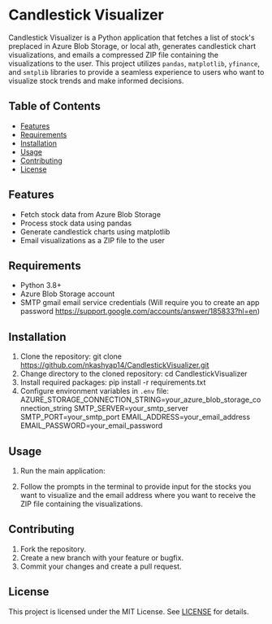 # Candlestick Visualizer

Candlestick Visualizer is a Python application that fetches a list of stock's preplaced in Azure Blob Storage, or local ath, generates candlestick chart visualizations, and emails a compressed ZIP file containing the visualizations to the user. This project utilizes `pandas`, `matplotlib`, `yfinance`, and `smtplib` libraries to provide a seamless experience to users who want to visualize stock trends and make informed decisions.

## Table of Contents

- [Features](#features)
- [Requirements](#requirements)
- [Installation](#installation)
- [Usage](#usage)
- [Contributing](#contributing)
- [License](#license)

## Features

- Fetch stock data from Azure Blob Storage
- Process stock data using pandas
- Generate candlestick charts using matplotlib
- Email visualizations as a ZIP file to the user

## Requirements

- Python 3.8+
- Azure Blob Storage account
- SMTP gmail email service credentials (Will require you to create an app password https://support.google.com/accounts/answer/185833?hl=en)

## Installation

1. Clone the repository: git clone https://github.com/nkashyap14/CandlestickVisualizer.git
2. Change directory to the cloned repository: cd CandlestickVisualizer
3. Install required packages: pip install -r requirements.txt
4. Configure environment variables in `.env` file: 
AZURE_STORAGE_CONNECTION_STRING=your_azure_blob_storage_connection_string
SMTP_SERVER=your_smtp_server
SMTP_PORT=your_smtp_port
EMAIL_ADDRESS=your_email_address
EMAIL_PASSWORD=your_email_password


## Usage

1. Run the main application:

2. Follow the prompts in the terminal to provide input for the stocks you want to visualize and the email address where you want to receive the ZIP file containing the visualizations.

## Contributing

1. Fork the repository.
2. Create a new branch with your feature or bugfix.
3. Commit your changes and create a pull request.

## License

This project is licensed under the MIT License. See [LICENSE](LICENSE) for details.



